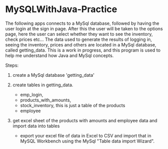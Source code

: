 # MySQLWithJava-Practice

The following apps connects to a MySql database, followed by having the user login at the sign in page. After this the user will be taken to the options page,
here the user can select whether they want to see the inventory, check prices etc... The data used to generate the results of logging in, seeing the inventory, 
prices and others are located in a MySql database, called getting_data. This is a work in progress, and this program is used to help me 
understand how Java and MySql concepts.

Steps: 
1. create a MySql database 'getting_data'
2. create tables in getting_data.
    - emp_login,
    - products_with_amounts,
    - stock_inventory, this is just a table of the products
    - employee 
    
3. get excel sheet of the products with amounts and employee data and import data into tables 
    - export your excel file of data in Excel to CSV and import that in MySQL Workbench using 
      the MySql "Table data import Wizard".
      

      
     
 
      
 



